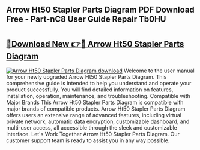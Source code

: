## Arrow Ht50 Stapler Parts Diagram PDF Download Free - Part-nC8 User Guide Repair Tb0HU

# <h2><a href="http://dfushn.blite.top/?on=Arrow+Ht50+Stapler+Parts+Diagram">🔗Download New 👉🔴 Arrow Ht50 Stapler Parts Diagram</a></h2>

[![Arrow Ht50 Stapler Parts Diagram download](https://i.imgur.com/lujVjoI.png)](http://dfushn.blite.top/?on=Arrow+Ht50+Stapler+Parts+Diagram)
Welcome to the user manual for your newly upgraded Arrow Ht50 Stapler Parts Diagram. This comprehensive guide is intended to help you understand and operate your product successfully. You will find detailed information on features, installation, operation, maintenance, and troubleshooting. Compatible with Major Brands This Arrow Ht50 Stapler Parts Diagram is compatible with major brands of compatible products. Arrow Ht50 Stapler Parts Diagram offers users an extensive range of advanced features, including virtual private network, automatic data encryption, customizable dashboard, and multi-user access, all accessible through the sleek and customizable interface. Let's Work Together Arrow Ht50 Stapler Parts Diagram. Our customer support team is ready to assist you in any way possible.
